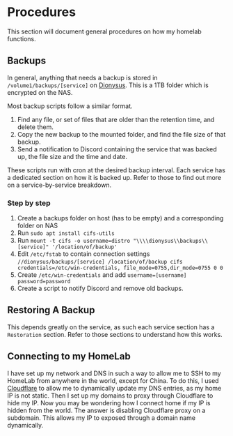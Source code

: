 # Procedures

This section will document general procedures on how my homelab functions.

## Backups

In general, anything that needs a backup is stored in `/volume1/backups/[service]` on [Dionysus](synology-nas.md).
This is a 1TB folder which is encrypted on the NAS.

Most backup scripts follow a similar format.

1. Find any file, or set of files that are older than the retention time, and delete them.
2. Copy the new backup to the mounted folder, and find the file size of that backup.
3. Send a notification to Discord containing the service that was backed up, the file size and the time and date.

These scripts run with cron at the desired backup interval. Each service has a dedicated section on how it is backed up.
Refer to those to find out more on a service-by-service breakdown.

### Step by step

1. Create a backups folder on host (has to be empty) and a corresponding folder on NAS
2. Run `sudo apt install cifs-utils`
3. Run `mount -t cifs -o username=distro "\\\\dionysus\\backups\\[service]" '/location/of/backup'`
4. Edit `/etc/fstab` to contain connection settings `//dionysus/backups/[service] /location/of/backup cifs credentials=/etc/win-credentials, file_mode=0755,dir_mode=0755 0 0`
5. Create `/etc/win-credentials` and add `username=[username] password=password`
6. Create a script to notify Discord and remove old backups.

## Restoring A Backup

This depends greatly on the service, as such each service section has a `Restoration` section. Refer to those sections
to understand how this works.

## Connecting to my HomeLab

I have set up my network and DNS in such a way to allow me to SSH to my HomeLab from anywhere in the world, except for China.
To do this, I used [Cloudflare](https://cloudflare.com) to allow me to dynamically update my DNS entries, as my home IP
is not static. Then I set up my domains to proxy through Cloudflare to hide my IP. Now you may be wondering how I connect
home if my IP is hidden from the world. The answer is disabling Cloudflare proxy on a subdomain. This allows my IP to
exposed through a domain name dynamically.
